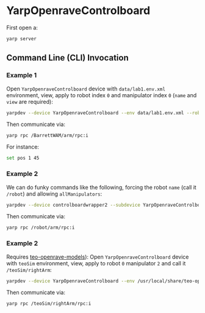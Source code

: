 # YarpOpenraveControlboard

First open a:
```bash
yarp server
```

## Command Line (CLI) Invocation

### Example 1
Open `YarpOpenraveControlboard` device with `data/lab1.env.xml` environment, view, apply to robot index `0` and manipulator index `0` (`name` and `view` are required):

```bash
yarpdev --device YarpOpenraveControlboard --env data/lab1.env.xml --robotIndex 0 --manipulatorIndex 0 --name /BarrettWAM/arm --view
```

Then communicate via:
```
yarp rpc /BarrettWAM/arm/rpc:i
```

For instance:
```bash
set pos 1 45
```

### Example 2
We can do funky commands like the following, forcing the robot `name` (call it `/robot`) and allowing `allManipulators`:
```bash
yarpdev --device controlboardwrapper2 --subdevice YarpOpenraveControlboard --robotIndex 0 --allManipulators --name /robot
```

Then communicate via:
```bash
yarp rpc /robot/arm/rpc:i
```


### Example 2
Requires [teo-openrave-models](https://github.com/roboticslab-uc3m/teo-openrave-models)): Open `YarpOpenraveControlboard` device with `teoSim` environment, view, apply to robot `0` manipulator `2` and call it `/teoSim/rightArm`:
```bash
yarpdev --device YarpOpenraveControlboard --env /usr/local/share/teo-openrave-models/contexts/openrave/teo/teo.robot.xml   --view --robotIndex 0 --manipulatorIndex 2 --name /teoSim/rightArm
```

Then communicate via:
```bash
yarp rpc /teoSim/rightArm/rpc:i
```
